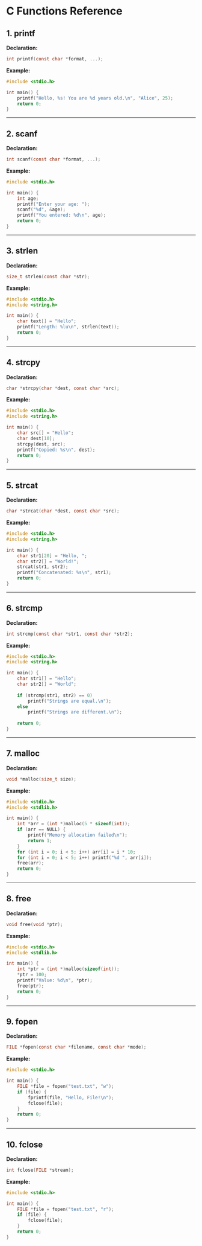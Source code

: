 # C Functions Reference

## 1. printf

**Declaration:**
```c
int printf(const char *format, ...);
```

**Example:**
```c
#include <stdio.h>

int main() {
    printf("Hello, %s! You are %d years old.\n", "Alice", 25);
    return 0;
}
```

---

## 2. scanf

**Declaration:**
```c
int scanf(const char *format, ...);
```

**Example:**
```c
#include <stdio.h>

int main() {
    int age;
    printf("Enter your age: ");
    scanf("%d", &age);
    printf("You entered: %d\n", age);
    return 0;
}
```

---

## 3. strlen

**Declaration:**
```c
size_t strlen(const char *str);
```

**Example:**
```c
#include <stdio.h>
#include <string.h>

int main() {
    char text[] = "Hello";
    printf("Length: %lu\n", strlen(text));
    return 0;
}
```

---

## 4. strcpy

**Declaration:**
```c
char *strcpy(char *dest, const char *src);
```

**Example:**
```c
#include <stdio.h>
#include <string.h>

int main() {
    char src[] = "Hello";
    char dest[10];
    strcpy(dest, src);
    printf("Copied: %s\n", dest);
    return 0;
}
```

---

## 5. strcat

**Declaration:**
```c
char *strcat(char *dest, const char *src);
```

**Example:**
```c
#include <stdio.h>
#include <string.h>

int main() {
    char str1[20] = "Hello, ";
    char str2[] = "World!";
    strcat(str1, str2);
    printf("Concatenated: %s\n", str1);
    return 0;
}
```

---

## 6. strcmp

**Declaration:**
```c
int strcmp(const char *str1, const char *str2);
```

**Example:**
```c
#include <stdio.h>
#include <string.h>

int main() {
    char str1[] = "Hello";
    char str2[] = "World";
    
    if (strcmp(str1, str2) == 0)
        printf("Strings are equal.\n");
    else
        printf("Strings are different.\n");
    
    return 0;
}
```

---

## 7. malloc

**Declaration:**
```c
void *malloc(size_t size);
```

**Example:**
```c
#include <stdio.h>
#include <stdlib.h>

int main() {
    int *arr = (int *)malloc(5 * sizeof(int));
    if (arr == NULL) {
        printf("Memory allocation failed\n");
        return 1;
    }
    for (int i = 0; i < 5; i++) arr[i] = i * 10;
    for (int i = 0; i < 5; i++) printf("%d ", arr[i]);
    free(arr);
    return 0;
}
```

---

## 8. free

**Declaration:**
```c
void free(void *ptr);
```

**Example:**
```c
#include <stdio.h>
#include <stdlib.h>

int main() {
    int *ptr = (int *)malloc(sizeof(int));
    *ptr = 100;
    printf("Value: %d\n", *ptr);
    free(ptr);
    return 0;
}
```

---

## 9. fopen

**Declaration:**
```c
FILE *fopen(const char *filename, const char *mode);
```

**Example:**
```c
#include <stdio.h>

int main() {
    FILE *file = fopen("test.txt", "w");
    if (file) {
        fprintf(file, "Hello, File!\n");
        fclose(file);
    }
    return 0;
}
```

---

## 10. fclose

**Declaration:**
```c
int fclose(FILE *stream);
```

**Example:**
```c
#include <stdio.h>

int main() {
    FILE *file = fopen("test.txt", "r");
    if (file) {
        fclose(file);
    }
    return 0;
}
